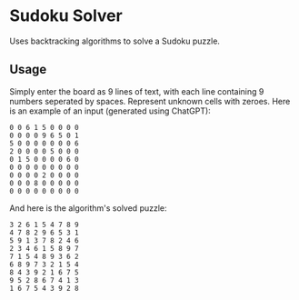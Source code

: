 # Sudoku Solver
Uses backtracking algorithms to solve a Sudoku puzzle. 

## Usage
Simply enter the board as 9 lines of text, with each line containing 9 numbers seperated by spaces. Represent unknown cells with zeroes. Here is an example of an input (generated using ChatGPT):

```
0 0 6 1 5 0 0 0 0
0 0 0 0 9 6 5 0 1
5 0 0 0 0 0 0 0 6
2 0 0 0 0 5 0 0 0
0 1 5 0 0 0 0 6 0
0 0 0 0 0 0 0 0 0
0 0 0 0 2 0 0 0 0
0 0 0 8 0 0 0 0 0
0 0 0 0 0 0 0 0 0
```

And here is the algorithm's solved puzzle:

```
3 2 6 1 5 4 7 8 9 
4 7 8 2 9 6 5 3 1 
5 9 1 3 7 8 2 4 6 
2 3 4 6 1 5 8 9 7 
7 1 5 4 8 9 3 6 2 
6 8 9 7 3 2 1 5 4 
8 4 3 9 2 1 6 7 5 
9 5 2 8 6 7 4 1 3 
1 6 7 5 4 3 9 2 8
```

